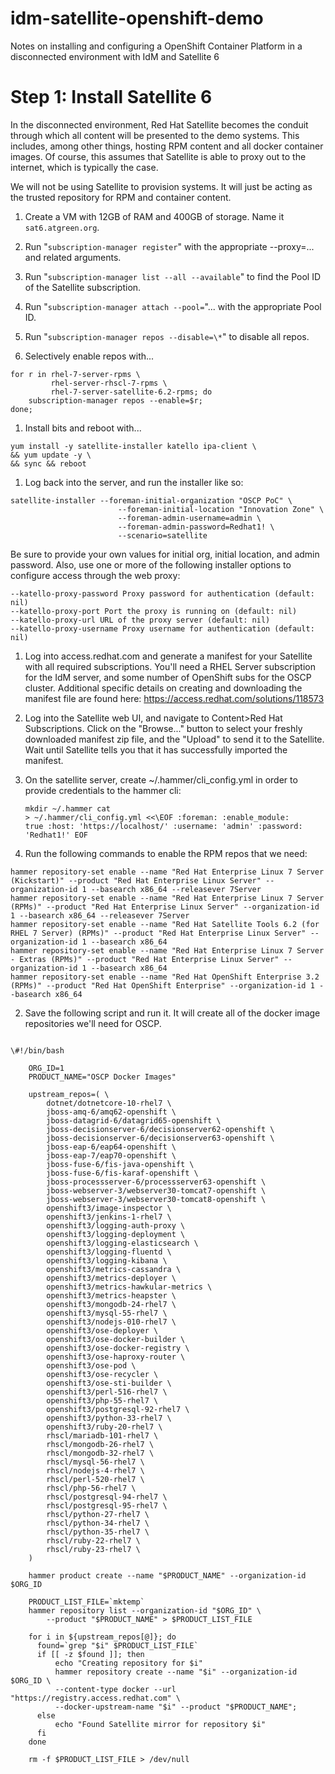 # idm-satellite-openshift-demo
Notes on installing and configuring a OpenShift Container Platform in a disconnected environment with IdM and Satellite 6

# Step 1: Install Satellite 6

In the disconnected environment, Red Hat Satellite becomes the conduit
through which all content will be presented to the demo systems.  This
includes, among other things, hosting RPM content and all docker
container images.  Of course, this assumes that Satellite is able to
proxy out to the internet, which is typically the case.

We will not be using Satellite to provision systems.  It will just be
acting as the trusted repository for RPM and container content.

1. Create a VM with 12GB of RAM and 400GB of storage.  Name it
   `sat6.atgreen.org`.

1. Run "`subscription-manager register`" with the appropriate
   --proxy=... and related arguments.

1. Run "`subscription-manager list --all --available`" to find the Pool ID of the Satellite subscription. 

1. Run "`subscription-manager attach --pool=`"... with the appropriate Pool ID.

1. Run "`subscription-manager repos --disable=\*`" to disable all repos.

1. Selectively enable repos with...
<pre><code>for r in rhel-7-server-rpms \
         rhel-server-rhscl-7-rpms \
         rhel-7-server-satellite-6.2-rpms; do
    subscription-manager repos --enable=$r;
done;</code></pre>
  
1. Install bits and reboot with...
<pre><code>yum install -y satellite-installer katello ipa-client \
&& yum update -y \
&& sync && reboot</code></pre>
  
1. Log back into the server, and run the installer like so:
<pre><code>satellite-installer --foreman-initial-organization "OSCP PoC" \
                        --foreman-initial-location "Innovation Zone" \
                        --foreman-admin-username=admin \
                        --foreman-admin-password=Redhat1! \
                        --scenario=satellite</code></pre>
   Be sure to provide your own values for initial org, initial
   location, and admin password.  Also, use one or more of the
   following installer options to configure access through the web
   proxy:
<pre><code>--katello-proxy-password Proxy password for authentication (default: nil)
--katello-proxy-port Port the proxy is running on (default: nil)
--katello-proxy-url URL of the proxy server (default: nil)
--katello-proxy-username Proxy username for authentication (default: nil)</code></pre>
  
1. Log into access.redhat.com and generate a manifest for your
   Satellite with all required subscriptions.  You'll need a RHEL
   Server subscription for the IdM server, and some number of
   OpenShift subs for the OSCP cluster.  Additional specific details
   on creating and downloading the manifest file are found here:
   https://access.redhat.com/solutions/118573

1. Log into the Satellite web UI, and navigate to Content>Red Hat
   Subscriptions.  Click on the "Browse..." button to select your
   freshly downloaded manifest zip file, and the "Upload" to send it
   to the Satellite.  Wait until Satellite tells you that it has
   successfully imported the manifest.

1. On the satellite server, create ~/.hammer/cli_config.yml in order
   to provide credentials to the hammer cli:
<code><pre>mkdir ~/.hammer
cat > ~/.hammer/cli_config.yml <<\EOF
    :foreman:
        :enable_module: true
        :host: 'https://localhost/'
        :username: 'admin'
        :password: 'Redhat1!'
EOF</pre></code>

1. Run the following commands to enable the RPM repos that we need:
<pre><code>hammer repository-set enable --name "Red Hat Enterprise Linux 7 Server (Kickstart)" --product "Red Hat Enterprise Linux Server" --organization-id 1 --basearch x86_64 --releasever 7Server
hammer repository-set enable --name "Red Hat Enterprise Linux 7 Server (RPMs)" --product "Red Hat Enterprise Linux Server" --organization-id 1 --basearch x86_64 --releasever 7Server
hammer repository-set enable --name "Red Hat Satellite Tools 6.2 (for RHEL 7 Server) (RPMs)" --product "Red Hat Enterprise Linux Server" --organization-id 1 --basearch x86_64 
hammer repository-set enable --name "Red Hat Enterprise Linux 7 Server - Extras (RPMs)" --product "Red Hat Enterprise Linux Server" --organization-id 1 --basearch x86_64 
hammer repository-set enable --name "Red Hat OpenShift Enterprise 3.2 (RPMs)" --product "Red Hat OpenShift Enterprise" --organization-id 1 --basearch x86_64</code></pre>

2. Save the following script and run it.  It will create all of the
docker image repositories we'll need for OSCP.
<pre><code>
\#!/bin/bash
    
    ORG_ID=1
    PRODUCT_NAME="OSCP Docker Images"
    
    upstream_repos=( \
        dotnet/dotnetcore-10-rhel7 \
        jboss-amq-6/amq62-openshift \
        jboss-datagrid-6/datagrid65-openshift \
        jboss-decisionserver-6/decisionserver62-openshift \
        jboss-decisionserver-6/decisionserver63-openshift \
        jboss-eap-6/eap64-openshift \
        jboss-eap-7/eap70-openshift \
        jboss-fuse-6/fis-java-openshift \
        jboss-fuse-6/fis-karaf-openshift \
        jboss-processserver-6/processserver63-openshift \
        jboss-webserver-3/webserver30-tomcat7-openshift \
        jboss-webserver-3/webserver30-tomcat8-openshift \
        openshift3/image-inspector \
        openshift3/jenkins-1-rhel7 \
        openshift3/logging-auth-proxy \
        openshift3/logging-deployment \
        openshift3/logging-elasticsearch \
        openshift3/logging-fluentd \
        openshift3/logging-kibana \
        openshift3/metrics-cassandra \
        openshift3/metrics-deployer \
        openshift3/metrics-hawkular-metrics \
        openshift3/metrics-heapster \
        openshift3/mongodb-24-rhel7 \
        openshift3/mysql-55-rhel7 \
        openshift3/nodejs-010-rhel7 \
        openshift3/ose-deployer \
        openshift3/ose-docker-builder \
        openshift3/ose-docker-registry \
        openshift3/ose-haproxy-router \
        openshift3/ose-pod \
        openshift3/ose-recycler \
        openshift3/ose-sti-builder \
        openshift3/perl-516-rhel7 \
        openshift3/php-55-rhel7 \
        openshift3/postgresql-92-rhel7 \
        openshift3/python-33-rhel7 \
        openshift3/ruby-20-rhel7 \
        rhscl/mariadb-101-rhel7 \
        rhscl/mongodb-26-rhel7 \
        rhscl/mongodb-32-rhel7 \
        rhscl/mysql-56-rhel7 \
        rhscl/nodejs-4-rhel7 \
        rhscl/perl-520-rhel7 \
        rhscl/php-56-rhel7 \
        rhscl/postgresql-94-rhel7 \
        rhscl/postgresql-95-rhel7 \
        rhscl/python-27-rhel7 \
        rhscl/python-34-rhel7 \
        rhscl/python-35-rhel7 \
        rhscl/ruby-22-rhel7 \
        rhscl/ruby-23-rhel7 \
    )
    
    hammer product create --name "$PRODUCT_NAME" --organization-id $ORG_ID
    
    PRODUCT_LIST_FILE=`mktemp`
    hammer repository list --organization-id "$ORG_ID" \
        --product "$PRODUCT_NAME" > $PRODUCT_LIST_FILE
    
    for i in ${upstream_repos[@]}; do
      found=`grep "$i" $PRODUCT_LIST_FILE`
      if [[ -z $found ]]; then
          echo "Creating repository for $i"
          hammer repository create --name "$i" --organization-id $ORG_ID \
    	  --content-type docker --url "https://registry.access.redhat.com" \
    	  --docker-upstream-name "$i" --product "$PRODUCT_NAME";
      else
          echo "Found Satellite mirror for repository $i"
      fi
    done
    
    rm -f $PRODUCT_LIST_FILE > /dev/null</code></pre>
    